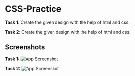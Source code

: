 # CSS-Practice

**Task 1**: Create the given design with the help of html and css.

**Task 2**: Create the given design with the help of html and css.



## Screenshots

**Task 1:**
![App Screenshot]()

**Task 2:**
![App Screenshot]()